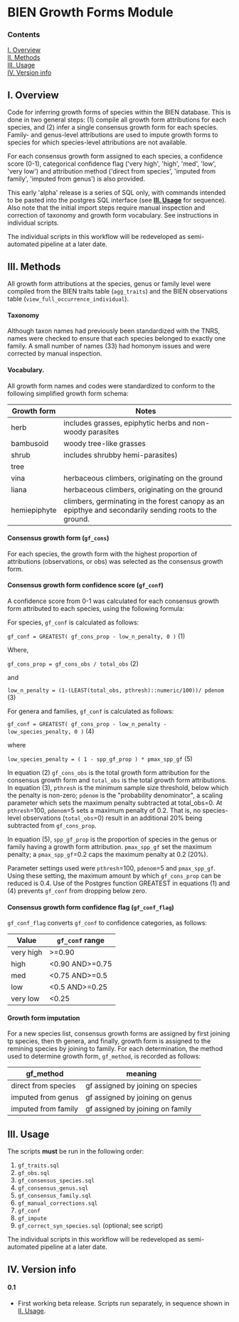 # BIEN Growth Forms Module


### Contents

[I. Overview](#overview)    
[II. Methods](#methods)  
[III. Usage](#usage)   
[IV. Version info](#version)    

<a name="overview"></a>
## I. Overview

Code for inferring growth forms of species within the BIEN database. This is done in two general steps: (1) compile all growth form attributions for each species, and (2) infer a single consensus growth form for each species. Family- and genus-level attributions are used to impute growth forms to species for which species-level attributions are not available.

For each consensus growth form assigned to each species, a confidence score (0-1), categorical confidence flag ('very high', 'high', 'med', 'low', 'very low') and attribution method ('direct from species', 'imputed from family', 'imputed from genus') is also provided.

This early 'alpha' release is a series of SQL only, with commands intended to be pasted into the postgres SQL interface (see **[III. Usage](#usage)** for sequence). Also note that the initial import steps require manual inspection and correction of taxonomy and growth form vocabulary. See instructions in individual scripts. 

The individual scripts in this workflow will be redeveloped as semi-automated pipeline at a later date.

<a name="methods"></a>
## III. Methods

All growth form attributions at the species, genus or family level were compiled from the BIEN traits table (`agg_traits`) and the BIEN observations table (`view_full_occurrence_individual`). 

#### Taxonomy
Although taxon names had previously been standardized with the TNRS, names were checked to ensure that each species belonged to exactly one family. A small number of names (33) had homonym issues and were corrected by manual inspection.

#### Vocabulary. 
All growth form names and codes were standardized to conform to the following simplified growth form schema:

Growth form | Notes
----------- | ------
herb | includes grasses, epiphytic herbs and non-woody parasites
bambusoid | woody tree-like grasses
shrub  | includes shrubby hemi-parasites)
tree  | 
vina  | herbaceous climbers, originating on the ground
liana  | herbaceous climbers, originating on the ground
hemiepiphyte  | climbers, germinating in the forest canopy as an epipthye and secondarily sending roots to the ground.

#### Consensus growth form (`gf_cons`)
For each species, the growth form with the highest proportion of attributions (observations, or obs) was selected as the consensus growth form. 

#### Consensus growth form confidence score (`gf_conf`)
A confidence score from 0-1 was calculated for each consensus growth form attributed to each species, using the following formula:

For species, `gf_conf` is calculated as follows:

`gf_conf = GREATEST( gf_cons_prop - low_n_penalty, 0 )`  (1)

Where,

`gf_cons_prop = gf_cons_obs / total_obs`  (2)

and 

`low_n_penalty = (1-(LEAST(total_obs, pthresh)::numeric/100))/ pdenom` (3)

For genera and families, `gf_conf` is calculated as follows:

`gf_conf = GREATEST( gf_cons_prop - low_n_penalty - low_species_penalty, 0 )`  (4)

where 

`low_species_penalty = ( 1 - spp_gf_prop ) * pmax_spp_gf` (5)

In equation (2) `gf_cons_obs` is the total growth form attribution for the consensus growth form and `total_obs` is the total growth form attributions. In equation (3), `pthresh` is the minimum sample size threshold, below which the penalty is non-zero; `pdenom` is the "probability denominator", a scaling parameter which sets the maximum penalty subtracted at total_obs=0. At `pthresh`=100, `pdenom`=5 sets a maximum penalty of 0.2. That is, no species-level observations (`total_obs`=0) result in an additional 20% being subtracted from `gf_cons_prop`.

In equation (5), `spp_gf_prop` is the proportion of species in the genus or family having a growth form attribution. `pmax_spp_gf` set the maximum penalty; a `pmax_spp_gf`=0.2 caps the maximum penalty at 0.2 (20%). 

Parameter settings used were `pthresh`=100, `pdenom`=5 and `pmax_spp_gf`. Using these setting, the maximum amount by which `gf_cons_prop` can be reduced is 0.4. Use of the Postgres function GREATEST in equations (1) and (4) prevents `gf_conf` from dropping below zero.  


#### Consensus growth form confidence flag (`gf_conf_flag`)

`gf_conf_flag` converts `gf_conf` to confidence categories, as follows: 

Value | `gf_conf` range
--- | ---
very high | >=0.90
high | <0.90 AND>=0.75
med | <0.75 AND>=0.5
low | <0.5 AND>=0.25
very low | <0.25

#### Growth form imputation

For a new species list, consensus growth forms are assigned by first joining tp species, then th genera, and finally, growth form is assigned to the remining species by joining to family. For each determination, the method used to determine growth form, `gf_method`, is recorded as follows:

gf_method  | meaning
---- | ----
direct from species | gf assigned by joining on species
imputed from genus  | gf assigned by joining on genus
imputed from family | gf assigned by joining on family


<a name="usage"></a>
## III. Usage

The scripts **must** be run in the following order:

1. `gf_traits.sql`
2. `gf_obs.sql`
3. `gf_consensus_species.sql`
4. `gf_consensus_genus.sql`
5. `gf_consensus_family.sql`
6. `gf_manual_corrections.sql`
7. `gf_conf`
8. `gf_impute`
9. `gf_correct_syn_species.sql` (optional; see script)

The individual scripts in this workflow will be redeveloped as semi-automated pipeline at a later date.

<a name="version"></a>
## IV. Version info

#### 0.1
* First working beta release. Scripts run separately, in sequence shown in [II. Usage](#usage).


